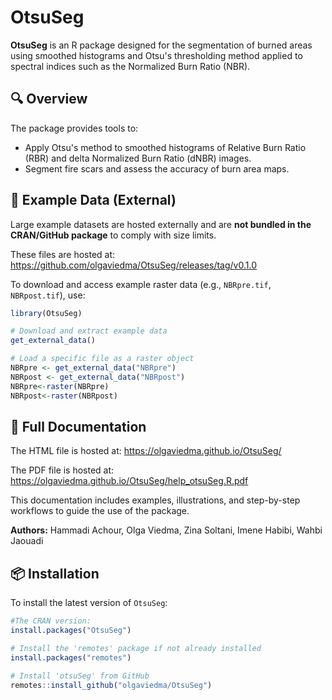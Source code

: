 # OtsuSeg

**OtsuSeg** is an R package designed for the segmentation of burned areas using smoothed histograms and Otsu's thresholding method applied to spectral indices such as the Normalized Burn Ratio (NBR).

## 🔍 Overview

The package provides tools to:

- Apply Otsu's method to smoothed histograms of Relative Burn Ratio (RBR) and delta Normalized Burn Ratio (dNBR) images.
- Segment fire scars and assess the accuracy of burn area maps.

## 📁 Example Data (External)

Large example datasets are hosted externally and are **not bundled in the CRAN/GitHub package** to comply with size limits.

These files are hosted at:
https://github.com/olgaviedma/OtsuSeg/releases/tag/v0.1.0

To download and access example raster data (e.g., `NBRpre.tif`, `NBRpost.tif`), use:

```r
library(OtsuSeg)

# Download and extract example data
get_external_data()

# Load a specific file as a raster object
NBRpre <- get_external_data("NBRpre")
NBRpost <- get_external_data("NBRpost")
NBRpre<-raster(NBRpre)
NBRpost<-raster(NBRpost)

```
## 📘 Full Documentation

<!-- Trigger rebuild -->


The HTML file is hosted at:
https://olgaviedma.github.io/OtsuSeg/

The PDF file is hosted at:
https://olgaviedma.github.io/OtsuSeg/help_otsuSeg.R.pdf

This documentation includes examples, illustrations, and step-by-step workflows to guide the use of the package.


**Authors:** Hammadi Achour, Olga Viedma, Zina Soltani, Imene Habibi, Wahbi Jaouadi


## 📦 Installation

To install the latest version of `OtsuSeg`:

```r
#The CRAN version:
install.packages("OtsuSeg")

# Install the 'remotes' package if not already installed
install.packages("remotes")

# Install 'otsuSeg' from GitHub
remotes::install_github("olgaviedma/OtsuSeg")

```



